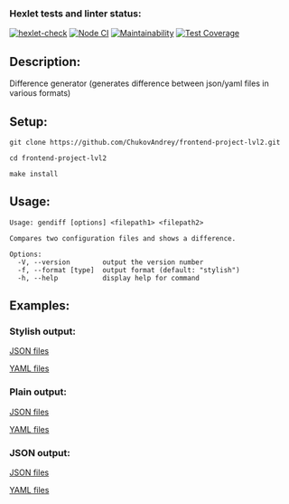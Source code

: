 ### Hexlet tests and linter status:
[![hexlet-check](https://github.com/ChukovAndrey/frontend-project-lvl2/actions/workflows/hexlet-check.yml/badge.svg)](https://github.com/ChukovAndrey/frontend-project-lvl2/actions/workflows/hexlet-check.yml)
[![Node CI](https://github.com/ChukovAndrey/frontend-project-lvl2/actions/workflows/custom-ci.yml/badge.svg)](https://github.com/ChukovAndrey/frontend-project-lvl2/actions/workflows/custom-ci.yml)
[![Maintainability](https://api.codeclimate.com/v1/badges/a99a88d28ad37a79dbf6/maintainability)](https://github.com/ChukovAndrey/frontend-project-lvl2/maintainability)
[![Test Coverage](https://api.codeclimate.com/v1/badges/8ebbb570482ba01af18f/test_coverage)](https://codeclimate.com/github/ChukovAndrey/frontend-project-lvl2/test_coverage)

## Description:

Difference generator (generates difference between json/yaml files in various formats)
## Setup:
```
git clone https://github.com/ChukovAndrey/frontend-project-lvl2.git
```
```
cd frontend-project-lvl2
```
```
make install
```
## Usage:
```
Usage: gendiff [options] <filepath1> <filepath2>

Compares two configuration files and shows a difference.

Options:
  -V, --version        output the version number
  -f, --format [type]  output format (default: "stylish")
  -h, --help           display help for command
```
## Examples:
### Stylish output:
[JSON files](https://asciinema.org/a/e2cNTN0ZkMNJuLwPCaO5qJeZr)

[YAML files](https://asciinema.org/a/TFzYN1wspkZYoB03eSuaYQ2AF)
### Plain output:
[JSON files](https://asciinema.org/a/nTdRQAFekQpmWruLLLlRljjTh)

[YAML files](https://asciinema.org/a/NqyfZV7DGfsIscjU3WBAHOx6y)

### JSON output:
[JSON files](https://asciinema.org/a/Fg2X8IzeJG7K5gVMeCei9ml4y)

[YAML files](https://asciinema.org/a/YCLL3QvbLHwImCBvR7CNJ3tf6)